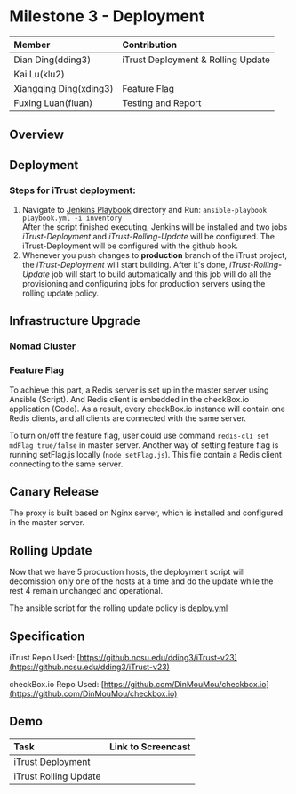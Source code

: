 # Milestone 3 - Deployment #

| Member                 | Contribution |
| :---                   | :---         |
| Dian Ding(dding3)      | iTrust Deployment & Rolling Update |
| Kai Lu(klu2)           |  |
| Xiangqing Ding(xding3) | Feature Flag |
| Fuxing Luan(fluan)     | Testing and Report |

## Overview ##

## Deployment ##

### Steps for iTrust deployment: 
1. Navigate to [Jenkins Playbook](Deployment/Jenkins) directory and Run: `ansible-playbook playbook.yml -i inventory`  
After the script finished executing, Jenkins will be installed and two jobs *iTrust-Deployment* and *iTrust-Rolling-Update* will be configured. The iTrust-Deployment will be configured with the github hook.
2. Whenever you push changes to **production** branch of the iTrust project, the *iTrust-Deployment* will start building. After it's done, *iTrust-Rolling-Update* job will start to build automatically and this job will do all the provisioning and configuring jobs for production servers using the rolling update policy.

## Infrastructure Upgrade ##

### Nomad Cluster ###

### Feature Flag ###
To achieve this part, a Redis server is set up in the master server using Ansible (Script). And Redis client is embedded in the checkBox.io application (Code). As a result, every checkBox.io instance will contain one Redis clients, and all clients are connected with the same server. 

To turn on/off the feature flag, user could use command `redis-cli set mdFlag true/false` in master server. Another way of setting feature flag is running setFlag.js locally (`node setFlag.js`). This file contain a Redis client connecting to the same server.


## Canary Release ##
The proxy is built based on Nginx server, which is installed and configured in the master server.

## Rolling Update ##
Now that we have 5 production hosts, the deployment script will decomission only one of the hosts at a time and do the update while the rest 4 remain unchanged and  operational.

The ansible script for the rolling update policy is [deploy.yml](Deployment/iTrustPostBuild/deploy.yml)

## Specification ##

iTrust Repo Used: [https://github.ncsu.edu/dding3/iTrust-v23](https://github.ncsu.edu/dding3/iTrust-v23)

checkBox.io Repo Used: [https://github.com/DinMouMou/checkbox.io](https://github.com/DinMouMou/checkbox.io)

## Demo ##

| Task                 | Link to Screencast |
| :---                   | :---         |
| iTrust Deployment      |  |
| iTrust Rolling Update           |  |


